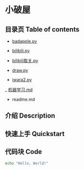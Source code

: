 # 小破屋

## 目录页 Table of contents

- [badapple.py](badapple.py)

- [bilibili.py](bilibili.py)

- [bilibili取关.py](bilibili取关.py)

- [draw.py](draw.py)

- [iwara2.py](iwara2.py)

_ [机器学习.md](机器学习.md)

- readme.md


## 介绍 Description




## 快速上手 Quickstart




## 代码块 Code
```bash
echo "Hello, World!"